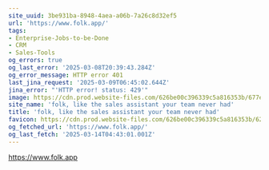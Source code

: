 ```yaml
---
site_uuid: 3be931ba-8948-4aea-a06b-7a26c8d32ef5
url: 'https://www.folk.app/'
tags:
- Enterprise-Jobs-to-be-Done
- CRM
- Sales-Tools
og_errors: true
og_last_error: '2025-03-08T20:39:43.284Z'
og_error_message: HTTP error 401
last_jina_request: '2025-03-09T06:45:02.644Z'
jina_error: "'HTTP error! status: 429'"
image: https://cdn.prod.website-files.com/626be00c396339c5a816353b/677e4924b4b4eb32886d59ca_Open-graph.webp
site_name: 'folk, like the sales assistant your team never had'
title: 'folk, like the sales assistant your team never had'
favicon: https://cdn.prod.website-files.com/626be00c396339c5a816353b/627223f84c4e9cc1487b2714_favBlackPng.png
og_fetched_url: 'https://www.folk.app/'
og_last_fetch: '2025-03-14T04:43:01.001Z'
---
```


https://www.folk.app
